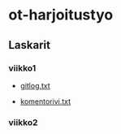 # ot-harjoitustyo

## Laskarit

### viikko1

- [gitlog.txt](https://github.com/Noraelisa/ot-harjoitustyo/blob/main/laskarit/viikko1/gitlog.txt)

- [komentorivi.txt](https://github.com/Noraelisa/ot-harjoitustyo/blob/main/laskarit/viikko1/komentorivi.txt)

### viikko2    
    
